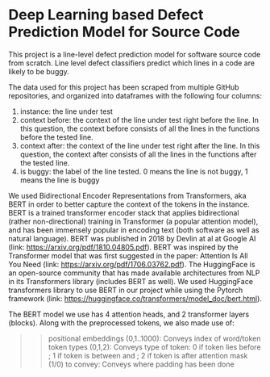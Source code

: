 # Deep Learning based Defect Prediction Model for Source Code

This project is a line-level defect prediction model for software source code from scratch. Line level defect classifiers predict which lines in a code are likely to be buggy. 

The data used for this project has been scraped from multiple GitHub repositories, and organized into dataframes with the following four columns:
1. instance: the line under test
2. context before: the context of the line under test right before the line. In this question, the context before consists of all the lines in the functions before the tested line.
3. context after: the context of the line under test right after the line. In this question, the context after consists of all the lines in the functions after the tested line.
4. is buggy: the label of the line tested. 0 means the line is not buggy, 1 means the line is buggy

We used Bidirectional Encoder Representations from Transformers, aka BERT in order to better capture the context of the tokens in the instance. 
BERT is a trained transformer encoder stack that applies bidirectional (rather non-directional) training in Transformer (a popular attention model), and has been immensely popular in encoding text (both software as well as natural language). BERT was published in 2018 by Devlin at al at Google AI (link: https://arxiv.org/pdf/1810.04805.pdf). BERT was inspired by the Transformer model that was first suggested in the paper: Attention Is All You Need (link: https://arxiv.org/pdf/1706.03762.pdf). 
The HuggingFace is an open-source community that has made available architectures from NLP in its Transformers library (includes BERT as well). We used HuggingFace transformers library to use BERT in our project while using the Pytorch framework (link: https://huggingface.co/transformers/model_doc/bert.html).

The BERT model we use has 4 attention heads, and 2 transformer layers (blocks). Along with the preprocessed tokens, we also made use of:
>> positional embeddings (0,1..1000): Conveys index of word/token
>> token types (0,1,2): Conveys type of token: 0 if token lies before <START>; 1 if token is between <START> and <END>; 2 if token is after <END>
>> attention mask (1/0) to convey: Conveys where padding has been done
